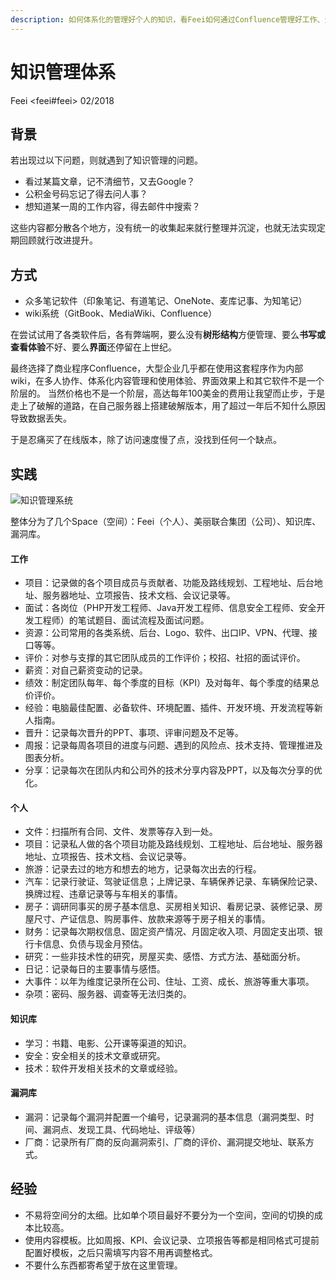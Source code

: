 ```yaml
---
description: 如何体系化的管理好个人的知识，看Feei如何通过Confluence管理好工作、生活、个人、项目以及知识库。
---
```


# 知识管理体系

Feei <feei#feei> 02/2018

## 背景

若出现过以下问题，则就遇到了知识管理的问题。

- 看过某篇文章，记不清细节，又去Google？
- 公积金号码忘记了得去问人事？
- 想知道某一周的工作内容，得去邮件中搜索？

这些内容都分散各个地方，没有统一的收集起来就行整理并沉淀，也就无法实现定期回顾就行改进提升。

## 方式

- 众多笔记软件（印象笔记、有道笔记、OneNote、麦库记事、为知笔记）
- wiki系统（GitBook、MediaWiki、Confluence）

在尝试试用了各类软件后，各有弊端啊，要么没有**树形结构**方便管理、要么**书写或查看体验**不好、要么**界面**还停留在上世纪。

最终选择了商业程序Confluence，大型企业几乎都在使用这套程序作为内部wiki，在多人协作、体系化内容管理和使用体验、界面效果上和其它软件不是一个阶层的。
当然价格也不是一个阶层，高达每年100美金的费用让我望而止步，于是走上了破解的道路，在自己服务器上搭建破解版本，用了超过一年后不知什么原因导致数据丢失。

于是忍痛买了在线版本，除了访问速度慢了点，没找到任何一个缺点。

## 实践

![知识管理系统](iamges/kms_01.jpg)

整体分为了几个Space（空间）：Feei（个人）、美丽联合集团（公司）、知识库、漏洞库。


#### 工作

- 项目：记录做的各个项目成员与贡献者、功能及路线规划、工程地址、后台地址、服务器地址、立项报告、技术文档、会议记录等。
- 面试：各岗位（PHP开发工程师、Java开发工程师、信息安全工程师、安全开发工程师）的笔试题目、面试流程及面试问题。
- 资源：公司常用的各类系统、后台、Logo、软件、出口IP、VPN、代理、接口等等。
- 评价：对参与支撑的其它团队成员的工作评价；校招、社招的面试评价。
- 薪资：对自己薪资变动的记录。
- 绩效：制定团队每年、每个季度的目标（KPI）及对每年、每个季度的结果总价评价。
- 经验：电脑最佳配置、必备软件、环境配置、插件、开发环境、开发流程等新人指南。
- 晋升：记录每次晋升的PPT、事项、评审问题及不足等。
- 周报：记录每周各项目的进度与问题、遇到的风险点、技术支持、管理推进及图表分析。
- 分享：记录每次在团队内和公司外的技术分享内容及PPT，以及每次分享的优化。

#### 个人

- 文件：扫描所有合同、文件、发票等存入到一处。
- 项目：记录私人做的各个项目功能及路线规划、工程地址、后台地址、服务器地址、立项报告、技术文档、会议记录等。
- 旅游：记录去过的地方和想去的地方，记录每次出去的行程。
- 汽车：记录行驶证、驾驶证信息；上牌记录、车辆保养记录、车辆保险记录、换牌过程、违章记录等与车相关的事情。
- 房子：调研同事买的房子基本信息、买房相关知识、看房记录、装修记录、房屋尺寸、产证信息、购房事件、放款来源等于房子相关的事情。
- 财务：记录每次期权信息、固定资产情况、月固定收入项、月固定支出项、银行卡信息、负债与现金月预估。
- 研究：一些非技术性的研究，房屋买卖、感悟、方式方法、基础面分析。
- 日记：记录每日的主要事情与感悟。
- 大事件：以年为维度记录所在公司、住址、工资、成长、旅游等重大事项。
- 杂项：密码、服务器、调查等无法归类的。

#### 知识库

- 学习：书籍、电影、公开课等渠道的知识。
- 安全：安全相关的技术文章或研究。
- 技术：软件开发相关技术的文章或经验。

#### 漏洞库

- 漏洞：记录每个漏洞并配置一个编号，记录漏洞的基本信息（漏洞类型、时间、漏洞点、发现工具、代码地址、评级等）
- 厂商：记录所有厂商的反向漏洞索引、厂商的评价、漏洞提交地址、联系方式。


## 经验

- 不易将空间分的太细。比如单个项目最好不要分为一个空间，空间的切换的成本比较高。
- 使用内容模板。比如周报、KPI、会议记录、立项报告等都是相同格式可提前配置好模板，之后只需填写内容不用再调整格式。
- 不要什么东西都寄希望于放在这里管理。

